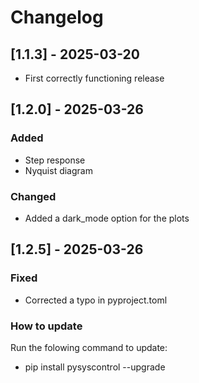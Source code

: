 # Changelog

## [1.1.3] - 2025-03-20
- First correctly functioning release

## [1.2.0] - 2025-03-26
### Added
- Step response
- Nyquist diagram
### Changed
- Added a dark_mode option for the plots
## [1.2.5] - 2025-03-26
### Fixed
- Corrected a typo in pyproject.toml
### How to update
Run the folowing command to update:
- pip install pysyscontrol --upgrade
